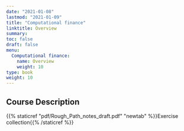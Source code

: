 ```yaml
---
date: "2021-01-08"
lastmod: "2021-01-09"
title: "Computational finance"
linktitle: Overview
summary:
toc: false
draft: false
menu:
  Computational finance:
    name: Overview
    weight: 10
type: book
weight: 10
---
```


## Course Description



{{% staticref "pdf/Rough_Path_notes_draft.pdf" "newtab" %}}Exercise collection{{% /staticref %}}

